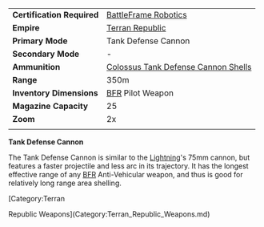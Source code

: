 |                            |                                                                                             |
| -------------------------- | ------------------------------------------------------------------------------------------- |
| **Certification Required** | [BattleFrame Robotics](../vehicles/BattleFrame_Robotics.md)                                 |
| **Empire**                 | [Terran Republic](../etc/Terran_Republic.md)                                                |
| **Primary Mode**           | Tank Defense Cannon                                                                         |
| **Secondary Mode**         | \-                                                                                          |
| **Ammunition**             | [Colossus Tank Defense Cannon Shells](../ammunition/Colossus_Tank_Defense_Cannon_Shells.md) |
| **Range**                  | 350m                                                                                        |
| **Inventory Dimensions**   | [BFR](../vehicles/BattleFrame_Robotics.md) Pilot Weapon                                     |
| **Magazine Capacity**      | 25                                                                                          |
| **Zoom**                   | 2x                                                                                          |
|                            |                                                                                             |

**Tank Defense Cannon**

The Tank Defense Cannon is similar to the
[Lightning](../vehicles/Lightning.md)'s 75mm cannon, but features a faster
projectile and less arc in its trajectory. It has the longest effective range of
any [BFR](../vehicles/BattleFrame_Robotics.md) Anti-Vehicular weapon, and thus
is good for relatively long range area shelling.

<!--[Category:Game Items](Category:Game_Items.md)-->
<!--[Category:Weapons](Category:Weapons.md)--> [Category:Terran

Republic Weapons](Category:Terran_Republic_Weapons.md)
